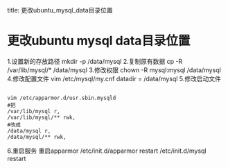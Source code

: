 title: 更改ubuntu_mysql_data目录位置 

#  更改ubuntu mysql data目录位置 
1.设置新的存放路径
mkdir -p /data/mysql
2.复制原有数据
cp -R /var/lib/mysql/* /data/mysql
3.修改权限
chown -R mysql:mysql /data/mysql
4.修改配置文件
vim /etc/mysql/my.cnf
datadir = /data/mysql
5.修改启动文件
```

vim /etc/apparmor.d/usr.sbin.mysqld
#把
/var/lib/mysql r,
/var/lib/mysql/** rwk,
#改成
/data/mysql r,
/data/mysql/** rwk,

```
6.重启服务
重启apparmor
/etc/init.d/apparmor restart
/etc/init.d/mysql restart